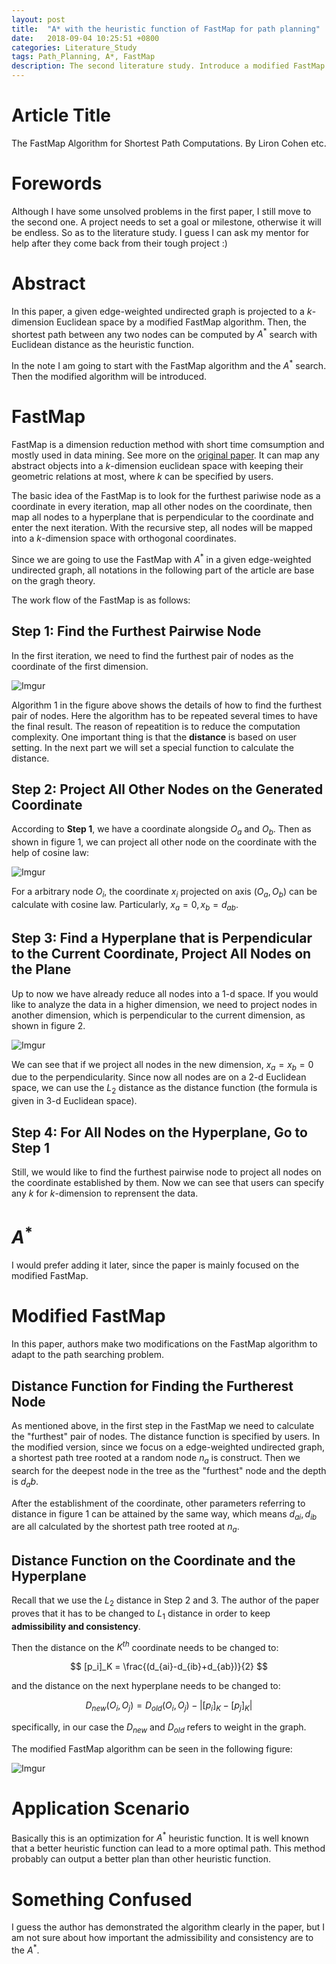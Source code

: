 ```yaml
---
layout: post
title:  "A* with the heuristic function of FastMap for path planning"
date:   2018-09-04 10:25:51 +0800
categories: Literature_Study
tags: Path_Planning, A*, FastMap
description: The second literature study. Introduce a modified FastMap heuristic function for A* algorithm for path planning. You can get a overall on the FastMap algorithm and how to modify it to adapt to A*. The detail A* needs to added in the future.
---
```


<script type="text/javascript" async src="//cdn.bootcss.com/mathjax/2.7.0/MathJax.js?config=TeX-AMS-MML_HTMLorMML"></script>
<script type="text/javascript" async src="https://cdnjs.cloudflare.com/ajax/libs/mathjax/2.7.1/MathJax.js?config=TeX-MML-AM_CHTML"></script>

# Article Title
The FastMap Algorithm for Shortest Path Computations.
By Liron Cohen etc.

# Forewords

Although I have some unsolved problems in the first paper, I still move to the second one. A project needs to set a goal or milestone, otherwise it will be endless. So as to the literature study. I guess I can ask my mentor for help after they come back from their tough project :)

# Abstract

In this paper, a given edge-weighted undirected graph is projected to a $k$-dimension Euclidean space by a modified FastMap algorithm. Then, the shortest path between any two nodes can be computed by $A^*$ search with Euclidean distance as the heuristic function.

In the note I am going to start with the FastMap algorithm and the $A^*$ search. Then the modified algorithm will be introduced.

# FastMap
FastMap is a dimension reduction method with short time comsumption and mostly used in data mining. See more on the [original paper](http://www.cs.cmu.edu/~christos/PUBLICATIONS.OLDER/sigmod95.ps.gz). It can map any abstract objects into a $k$-dimension euclidean space with keeping their geometric relations at most, where $k$ can be specified by users.

The basic idea of the FastMap is to look for the furthest pariwise node as a coordinate in every iteration, map all other nodes on the coordinate, then map all nodes to a hyperplane that is perpendicular to the coordinate and enter the next iteration. With the recursive step, all nodes will be mapped into a $k$-dimension space with orthogonal coordinates.

Since we are going to use the FastMap with $A^*$ in a given edge-weighted undirected graph, all notations in the following part of the article are base on the gragh theory.

The work flow of the FastMap is as follows:

## Step 1: Find the Furthest Pairwise Node

In the first iteration, we need to find the furthest pair of nodes as the coordinate of the first dimension. 

![Imgur](https://i.imgur.com/u2nnAVZ.png)

Algorithm 1 in the figure above shows the details of how to find the furthest pair of nodes. Here the algorithm has to be repeated several times to have the final result. The reason of repeatition is to reduce the computation complexity. One important thing is that the **distance** is based on user setting. In the next part we will set a special function to calculate the distance.

## Step 2: Project All Other Nodes on the Generated Coordinate

According to **Step 1**, we have a coordinate alongside $O_a$ and $O_b$. Then as shown in figure 1, we can project all other node on the coordinate with the help of cosine law:

![Imgur](https://i.imgur.com/rWyGBC8.png)

For a arbitrary node $O_i$, the coordinate $x_i$ projected on axis $(O_a, O_b)$ can be calculate with cosine law. Particularly, $x_a = 0, x_b = d_{ab}$.

## Step 3: Find a Hyperplane that is Perpendicular to the Current Coordinate, Project All Nodes on the Plane

Up to now we have already reduce all nodes into a 1-d space. If you would like to analyze the data in a higher dimension, we need to project nodes in another dimension, which is perpendicular to the current dimension, as shown in figure 2.

![Imgur](https://i.imgur.com/mglg5iL.png)

We can see that if we project all nodes in the new dimension, $x_a = x_b = 0$ due to the perpendicularity. Since now all nodes are on a 2-d Euclidean space, we can use the $L_2$ distance as the distance function (the formula is given in 3-d Euclidean space).

## Step 4: For All Nodes on the Hyperplane, Go to Step 1

Still, we would like to find the furthest pairwise node to project all nodes on the coordinate established by them. Now we can see that users can specify any $k$ for $k$-dimension to reprensent the data.

# $A^*$

I would prefer adding it later, since the paper is mainly focused on the modified FastMap.

# Modified FastMap

In this paper, authors make two modifications on the FastMap algorithm to adapt to the path searching problem.

## Distance Function for Finding the Furtherest Node

As mentioned above, in the first step in the FastMap we need to calculate the "furthest" pair of nodes. The distance function is specified by users. In the modified version, since we focus on a edge-weighted undirected graph, a shortest path tree rooted at a random node $n_a$ is construct. Then we search for the deepest node in the tree as the "furthest" node and the depth is $d_ab$.

After the establishment of the coordinate, other parameters referring to distance in figure 1 can be attained by the same way, which means $d_{ai}, d_{ib}$ are all calculated by the shortest path tree rooted at $n_a$.

## Distance Function on the Coordinate and the Hyperplane

Recall that we use the $L_2$ distance in Step 2 and 3. The author of the paper proves that it has to be changed to $L_1$ distance in order to keep **admissibility and consistency**.

Then the distance on the $K^{th}$ coordinate needs to be changed to:

$$
[p_i]_K = \frac{(d_{ai}-d_{ib}+d_{ab})}{2}
$$

and the distance on the next hyperplane needs to be changed to:

$$
D_{new}(O_i, O_j) = D_{old}(O_i,O_j) - |[p_i]_K - [p_j]_K|
$$

specifically, in our case the $D_{new}$ and $D_{old}$ refers to weight in the graph.

The modified FastMap algorithm can be seen in the following figure:

![Imgur](https://i.imgur.com/Ys6BRPj.png)

# Application Scenario

Basically this is an optimization for $A^*$ heuristic function. It is well known that a better heuristic function can lead to a more optimal path. This method probably can output a better plan than other heuristic function.

# Something Confused
I guess the author has demonstrated the algorithm clearly in the paper, but I am not sure about how important the admissibility and consistency are to the $A^*$. 